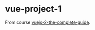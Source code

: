 # vue-project-1

From course [vuejs-2-the-complete-guide](https://www.udemy.com/course/vuejs-2-the-complete-guide/).
